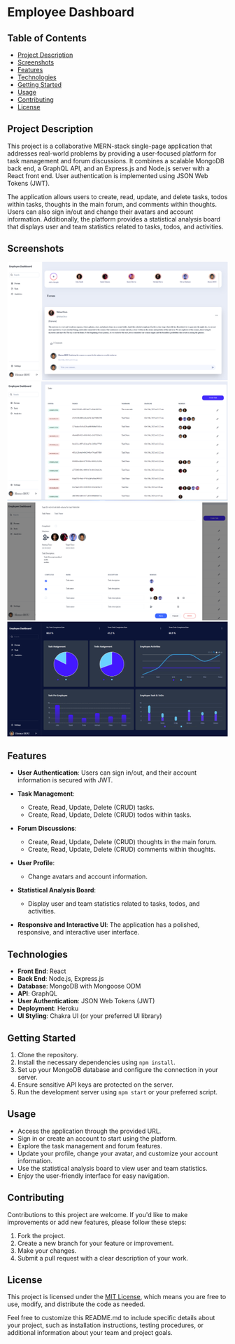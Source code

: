 # Employee Dashboard



## Table of Contents

- [Project Description](#project-description)
- [Screenshots](#screenshots)
- [Features](#features)
- [Technologies](#technologies)
- [Getting Started](#getting-started)
- [Usage](#usage)
- [Contributing](#contributing)
- [License](#license)

## Project Description

This project is a collaborative MERN-stack single-page application that addresses real-world problems by providing a user-focused platform for task management and forum discussions. It combines a scalable MongoDB back end, a GraphQL API, and an Express.js and Node.js server with a React front end. User authentication is implemented using JSON Web Tokens (JWT).

The application allows users to create, read, update, and delete tasks, todos within tasks, thoughts in the main forum, and comments within thoughts. Users can also sign in/out and change their avatars and account information. Additionally, the platform provides a statistical analysis board that displays user and team statistics related to tasks, todos, and activities.

## Screenshots
![Platform Screenshot](./client/src/assets/screenshot/Screenshot%202023-10-30%20230326.png)
![Platform Screenshot](./client/src/assets/screenshot/Screenshot%202023-10-30%20230349.png)
![Platform Screenshot](./client/src/assets/screenshot/Screenshot%202023-10-30%20230437.png)
![Platform Screenshot](./client/src/assets/screenshot/Screenshot%202023-10-30%20230129.png)

## Features

- **User Authentication**: Users can sign in/out, and their account information is secured with JWT.

- **Task Management**:
  - Create, Read, Update, Delete (CRUD) tasks.
  - Create, Read, Update, Delete (CRUD) todos within tasks.

- **Forum Discussions**:
  - Create, Read, Update, Delete (CRUD) thoughts in the main forum.
  - Create, Read, Update, Delete (CRUD) comments within thoughts.

- **User Profile**:
  - Change avatars and account information.

- **Statistical Analysis Board**:
  - Display user and team statistics related to tasks, todos, and activities.

- **Responsive and Interactive UI**: The application has a polished, responsive, and interactive user interface.

## Technologies

- **Front End**: React
- **Back End**: Node.js, Express.js
- **Database**: MongoDB with Mongoose ODM
- **API**: GraphQL
- **User Authentication**: JSON Web Tokens (JWT)
- **Deployment**: Heroku
- **UI Styling**: Chakra UI (or your preferred UI library)

## Getting Started

1. Clone the repository.
2. Install the necessary dependencies using `npm install`.
3. Set up your MongoDB database and configure the connection in your server.
4. Ensure sensitive API keys are protected on the server.
5. Run the development server using `npm start` or your preferred script.

## Usage

- Access the application through the provided URL.
- Sign in or create an account to start using the platform.
- Explore the task management and forum features.
- Update your profile, change your avatar, and customize your account information.
- Use the statistical analysis board to view user and team statistics.
- Enjoy the user-friendly interface for easy navigation.

## Contributing

Contributions to this project are welcome. If you'd like to make improvements or add new features, please follow these steps:

1. Fork the project.
2. Create a new branch for your feature or improvement.
3. Make your changes.
4. Submit a pull request with a clear description of your work.

## License

This project is licensed under the [MIT License](LICENSE), which means you are free to use, modify, and distribute the code as needed.

Feel free to customize this README.md to include specific details about your project, such as installation instructions, testing procedures, or additional information about your team and project goals.
